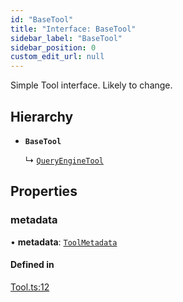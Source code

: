 ```yaml
---
id: "BaseTool"
title: "Interface: BaseTool"
sidebar_label: "BaseTool"
sidebar_position: 0
custom_edit_url: null
---
```


Simple Tool interface. Likely to change.

## Hierarchy

- **`BaseTool`**

  ↳ [`QueryEngineTool`](QueryEngineTool.md)

## Properties

### metadata

• **metadata**: [`ToolMetadata`](ToolMetadata.md)

#### Defined in

[Tool.ts:12](https://github.com/run-llama/LlamaIndexTS/blob/9fa6d4a/packages/core/src/Tool.ts#L12)
